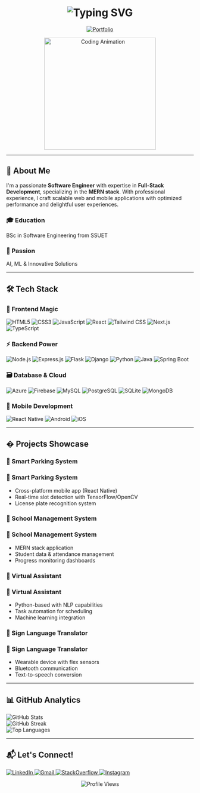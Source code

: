<h1 align="center">
  <img src="https://readme-typing-svg.demolab.com?font=Fira+Code&weight=600&size=30&duration=2000&pause=500&color=7E3ACE&center=true&vCenter=true&width=600&height=70&lines=Hi+%F0%9F%91%8B%2C+I'm+Syed+Maaz+Ali;Full-Stack+Developer;Software+Engineer;Tech+Innovator;Software+Developer" alt="Typing SVG" />
</h1>

<p align="center">
  <a href="https://linktr.ee/Syed_Maaz_Ali_161" target="_blank">
    <img src="https://img.shields.io/badge/Explore_My_World-%23000000.svg?style=for-the-badge&logo=firefox&logoColor=#FF7139&labelColor=000000&color=7E3ACE" alt="Portfolio" class="hover:scale-110 transition-transform"/>
  </a>
</p>

<div align="center">
  <img src="https://media.giphy.com/media/v1.Y2lkPTc5MGI3NjExcW1sY2J3Z2R4Z2V4bW9vY2V1d3V5b3h3eWt4ZzV4Z3Z0eGJzYyZlcD12MV9pbnRlcm5hbF9naWZfYnlfaWQmY3Q9cw/qgQUggAC3Pfv687qPC/giphy.gif" width="300" height="300" alt="Coding Animation"/>
</div>

---

## 🌟 About Me

<p class="bg-gradient-to-r from-purple-900 via-purple-700 to-blue-500 p-6 rounded-2xl shadow-xl hover:shadow-2xl transition-shadow">
I'm a passionate <strong>Software Engineer</strong> with expertise in <strong>Full-Stack Development</strong>, specializing in the <strong>MERN stack</strong>. With professional experience, I craft scalable web and mobile applications with optimized performance and delightful user experiences.
</p>

<div class="grid grid-cols-1 md:grid-cols-3 gap-6 my-8">

  
  <div class="bg-gradient-to-br from-blue-800 to-purple-600 p-6 rounded-xl shadow-lg hover:scale-105 transition-transform">
    <h3 class="text-xl font-bold mb-2">🎓 Education</h3>
    <p>BSc in Software Engineering from SSUET</p>
  </div>
  
  <div class="bg-gradient-to-br from-indigo-800 to-pink-600 p-6 rounded-xl shadow-lg hover:scale-105 transition-transform">
    <h3 class="text-xl font-bold mb-2">🚀 Passion</h3>
    <p>AI, ML & Innovative Solutions</p>
  </div>
</div>

---
## 🛠️ Tech Stack

### 🔮 Frontend Magic
<div class="flex flex-wrap gap-3 my-6">
  <img src="https://img.shields.io/badge/HTML5-E34F26?style=for-the-badge&logo=html5&logoColor=white&color=E34F26" alt="HTML5" class="hover:scale-110 transition-transform"/>
  <img src="https://img.shields.io/badge/CSS3-1572B6?style=for-the-badge&logo=css3&logoColor=white&color=1572B6" alt="CSS3" class="hover:scale-110 transition-transform"/>
  <img src="https://img.shields.io/badge/JavaScript-F7DF1E?style=for-the-badge&logo=javascript&logoColor=black&color=F7DF1E" alt="JavaScript" class="hover:scale-110 transition-transform"/>
  <img src="https://img.shields.io/badge/React-20232A?style=for-the-badge&logo=react&logoColor=61DAFB&color=20232A" alt="React" class="hover:scale-110 transition-transform"/>
  <img src="https://img.shields.io/badge/Tailwind_CSS-38B2AC?style=for-the-badge&logo=tailwind-css&logoColor=white&color=38B2AC" alt="Tailwind CSS" class="hover:scale-110 transition-transform"/>
  <img src="https://img.shields.io/badge/Next.js-000000?style=for-the-badge&logo=next.js&logoColor=white&color=000000" alt="Next.js" class="hover:scale-110 transition-transform"/>
  <img src="https://img.shields.io/badge/TypeScript-007ACC?style=for-the-badge&logo=typescript&logoColor=white&color=007ACC" alt="TypeScript" class="hover:scale-110 transition-transform"/>
</div>

### ⚡ Backend Power
<div class="flex flex-wrap gap-3 my-6">
  <img src="https://img.shields.io/badge/Node.js-339933?style=for-the-badge&logo=node.js&logoColor=white&color=339933" alt="Node.js" class="hover:scale-110 transition-transform"/>
  <img src="https://img.shields.io/badge/Express.js-000000?style=for-the-badge&logo=express&logoColor=white&color=000000" alt="Express.js" class="hover:scale-110 transition-transform"/>
  <img src="https://img.shields.io/badge/Flask-000000?style=for-the-badge&logo=flask&logoColor=white&color=000000" alt="Flask" class="hover:scale-110 transition-transform"/>
  <img src="https://img.shields.io/badge/Django-092E20?style=for-the-badge&logo=django&logoColor=white&color=092E20" alt="Django" class="hover:scale-110 transition-transform"/>
  <img src="https://img.shields.io/badge/Python-3776AB?style=for-the-badge&logo=python&logoColor=white&color=3776AB" alt="Python" class="hover:scale-110 transition-transform"/>
  <img src="https://img.shields.io/badge/Java-ED8B00?style=for-the-badge&logo=openjdk&logoColor=white&color=ED8B00" alt="Java" class="hover:scale-110 transition-transform"/>
  <img src="https://img.shields.io/badge/Spring_Boot-6DB33F?style=for-the-badge&logo=spring-boot&logoColor=white&color=6DB33F" alt="Spring Boot" class="hover:scale-110 transition-transform"/>
</div>

### 🗃️ Database & Cloud
<div class="flex flex-wrap gap-3 my-6">
  <img src="https://img.shields.io/badge/Azure-0089D6?style=for-the-badge&logo=microsoft-azure&logoColor=white&color=0089D6" alt="Azure" class="hover:scale-110 transition-transform"/>
  <img src="https://img.shields.io/badge/Firebase-FFCA28?style=for-the-badge&logo=firebase&logoColor=black&color=FFCA28" alt="Firebase" class="hover:scale-110 transition-transform"/>
  <img src="https://img.shields.io/badge/MySQL-4479A1?style=for-the-badge&logo=mysql&logoColor=white&color=4479A1" alt="MySQL" class="hover:scale-110 transition-transform"/>
  <img src="https://img.shields.io/badge/PostgreSQL-4169E1?style=for-the-badge&logo=postgresql&logoColor=white&color=4169E1" alt="PostgreSQL" class="hover:scale-110 transition-transform"/>
  <img src="https://img.shields.io/badge/SQLite-003B57?style=for-the-badge&logo=sqlite&logoColor=white&color=003B57" alt="SQLite" class="hover:scale-110 transition-transform"/>
  <img src="https://img.shields.io/badge/MongoDB-47A248?style=for-the-badge&logo=mongodb&logoColor=white&color=47A248" alt="MongoDB" class="hover:scale-110 transition-transform"/>
</div>

### 📱 Mobile Development
<div class="flex flex-wrap gap-3 my-6">
  <img src="https://img.shields.io/badge/React_Native-20232A?style=for-the-badge&logo=react&logoColor=61DAFB&color=20232A" alt="React Native" class="hover:scale-110 transition-transform"/>
  <img src="https://img.shields.io/badge/Android-3DDC84?style=for-the-badge&logo=android&logoColor=white&color=3DDC84" alt="Android" class="hover:scale-110 transition-transform"/>
  <img src="https://img.shields.io/badge/iOS-000000?style=for-the-badge&logo=ios&logoColor=white&color=000000" alt="iOS" class="hover:scale-110 transition-transform"/>
</div>

---

## � Projects Showcase

<div class="grid grid-cols-1 md:grid-cols-2 gap-8 my-8">

### 🚗 Smart Parking System
<div class="bg-gradient-to-br from-gray-900 to-gray-700 p-6 rounded-2xl shadow-xl hover:shadow-2xl transition-shadow hover:scale-[1.02]">
  <h3 class="text-xl font-bold mb-2">🚗 Smart Parking System</h3>
  <ul class="list-disc pl-5 space-y-2">
    <li>Cross-platform mobile app (React Native)</li>
    <li>Real-time slot detection with TensorFlow/OpenCV</li>
    <li>License plate recognition system</li>
  </ul>
</div>

### 🏫 School Management System
<div class="bg-gradient-to-br from-indigo-900 to-blue-700 p-6 rounded-2xl shadow-xl hover:shadow-2xl transition-shadow hover:scale-[1.02]">
  <h3 class="text-xl font-bold mb-2">🏫 School Management System</h3>
  <ul class="list-disc pl-5 space-y-2">
    <li>MERN stack application</li>
    <li>Student data & attendance management</li>
    <li>Progress monitoring dashboards</li>
  </ul>
</div>

### 🤖 Virtual Assistant
<div class="bg-gradient-to-br from-purple-900 to-pink-700 p-6 rounded-2xl shadow-xl hover:shadow-2xl transition-shadow hover:scale-[1.02]">
  <h3 class="text-xl font-bold mb-2">🤖 Virtual Assistant</h3>
  <ul class="list-disc pl-5 space-y-2">
    <li>Python-based with NLP capabilities</li>
    <li>Task automation for scheduling</li>
    <li>Machine learning integration</li>
  </ul>
</div>

### 👐 Sign Language Translator
<div class="bg-gradient-to-br from-blue-900 to-teal-700 p-6 rounded-2xl shadow-xl hover:shadow-2xl transition-shadow hover:scale-[1.02]">
  <h3 class="text-xl font-bold mb-2">👐 Sign Language Translator</h3>
  <ul class="list-disc pl-5 space-y-2">
    <li>Wearable device with flex sensors</li>
    <li>Bluetooth communication</li>
    <li>Text-to-speech conversion</li>
  </ul>
</div>

</div>

---

## 📊 GitHub Analytics

<div class="grid grid-cols-1 md:grid-cols-2 gap-8 my-8">
  <div class="bg-gradient-to-br from-gray-800 to-gray-900 p-6 rounded-2xl shadow-xl hover:shadow-2xl transition-shadow">
    <img src="https://github-readme-stats.vercel.app/api?username=syed-maaz-ali-1611&show_icons=true&theme=radical&bg_color=0D1117&hide_border=true" alt="GitHub Stats"/>
  </div>
  
  <div class="bg-gradient-to-br from-gray-800 to-gray-900 p-6 rounded-2xl shadow-xl hover:shadow-2xl transition-shadow">
    <img src="https://github-readme-streak-stats.herokuapp.com/?user=syed-maaz-ali-1611&theme=radical&background=0D1117&hide_border=true" alt="GitHub Streak"/>
  </div>
  
  <div class="col-span-2 bg-gradient-to-br from-gray-800 to-gray-900 p-6 rounded-2xl shadow-xl hover:shadow-2xl transition-shadow">
    <img src="https://github-readme-stats.vercel.app/api/top-langs/?username=syed-maaz-ali-1611&layout=compact&theme=radical&bg_color=0D1117&hide_border=true" alt="Top Languages"/>
  </div>
</div>

---

## 📬 Let's Connect!

<div class="flex justify-center space-x-6 my-8">
  <a href="https://linkedin.com/in/syed-maaz-ali-847a8822b" target="_blank" class="hover:scale-125 transition-transform">
    <img src="https://img.shields.io/badge/LinkedIn-0077B5?style=for-the-badge&logo=linkedin&logoColor=white&color=0A66C2" alt="LinkedIn"/>
  </a>
  
  <a href="mailto:maazali1611@gmail.com" target="_blank" class="hover:scale-125 transition-transform">
    <img src="https://img.shields.io/badge/Gmail-D14836?style=for-the-badge&logo=gmail&logoColor=white&color=EA4335" alt="Gmail"/>
  </a>
  
  <a href="https://stackoverflow.com/users/15162225" target="_blank" class="hover:scale-125 transition-transform">
    <img src="https://img.shields.io/badge/Stack_Overflow-FE7A16?style=for-the-badge&logo=stack-overflow&logoColor=white&color=F48024" alt="StackOverflow"/>
  </a>
  
  <a href="https://instagram.com/maazali1612" target="_blank" class="hover:scale-125 transition-transform">
    <img src="https://img.shields.io/badge/Instagram-E4405F?style=for-the-badge&logo=instagram&logoColor=white&color=E4405F" alt="Instagram"/>
  </a>
</div>

<p align="center">
  <img src="https://komarev.com/ghpvc/?username=syed-maaz-ali-1611&label=Profile%20views&color=7E3ACE&style=flat" alt="Profile Views" />
</p>

